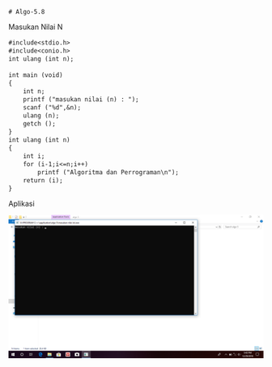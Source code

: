     # Algo-5.8
Masukan Nilai N

    #include<stdio.h>
    #include<conio.h>
    int ulang (int n);

    int main (void)
    {
        int n;
        printf ("masukan nilai (n) : ");
        scanf ("%d",&n);
        ulang (n);
        getch ();
    }
    int ulang (int n)
    {
        int i;
        for (i-1;i<=n;i++)
            printf ("Algoritma dan Perrograman\n");
        return (i);
    }

Aplikasi

![img](https://github.com/muhammadyusufalfaqih/Algo-5.8/blob/master/masukan%20nilai%20n%20img.png)
